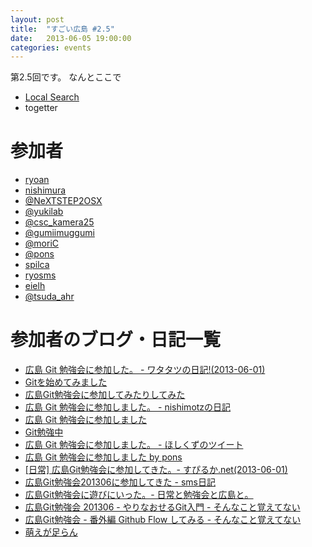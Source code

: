 ```yaml
---
layout: post
title:  "すごい広島 #2.5"
date:   2013-06-05 19:00:00
categories: events
---
```


第2.5回です。
なんとここで

* [Local Search](http://local.aguuu.com/events/15354)
* togetter

<!-- 概要 -->
# 参加者

* [ryoan](http://twitter.com/andydesukara)
* [nishimura](https://twitter.com/coelacanth/status/340703059736924161)
* [@NeXTSTEP2OSX](https://twitter.com/NeXTSTEP2OSX)
* [@yukilab](https://twitter.com/yukilab)
* [@csc_kamera25](https://twitter.com/csc_kamera25)
* [@gumiimuggumi](https://twitter.com/gumiimuggumi)
* [@moriC](https://twitter.com/CentBoss)
* [@pons](https://twitter.com/b211035)
* [spilca](https://twitter.com/spilca_)
* [ryosms](https://twitter.com/ryosms)
* [eielh](https://twitter.com/eielh)
* [@tsuda_ahr](https://twitter.com/tsuda_ahr)

# 参加者のブログ・日記一覧

* [広島 Git 勉強会に参加した。 - ワタタツの日記!(2013-06-01)](http://kita.dyndns.org/diary/?date=20130601#p01)
* [Gitを始めてみました](http://twitter.com/andydesukara/status/340723714083663872)
* [広島Git勉強会に参加してみたりしてみた](http://blog.mori-theta.net/?p=60)
* [広島 Git 勉強会に参加しました。 - nishimotzの日記](http://d.nishimotz.com/archives/1470)
* [広島 Git 勉強会に参加しました](http://yukilab3.blog.fc2.com/blog-entry-19.html)
* [Git勉強中](https://twitter.com/csc_kamera25/status/340726863250997249/)
* [広島 Git 勉強会に参加しました。 - ほしくずのツイート](https://twitter.com/gumiimuggumi/status/340728822787870720)
* [広島 Git 勉強会に参加しました by pons](https://twitter.com/b211035/status/340717516022218752)
* [[日常] 広島Git勉強会に参加してきた。- すぴるか.net(2013-06-01)](http://www.spilca.net/2013/06/git.html)
* [広島Git勉強会201306に参加してきた - sms日記](http://blog.livedoor.jp/ryosms/archives/7152236.html)
* [広島Git勉強会に遊びにいった。- 日常と勉強会と広島と。](http://eielh-life.tumblr.com/post/51889117564/git)
* [広島Git勉強会 201306 - やりなおせるGit入門 - そんなこと覚えてない](http://blog.eiel.info/blog/2013/06/02/hiroshima-git/)
* [広島Git勉強会 - 番外編 Github Flow してみる - そんなこと覚えてない](http://blog.eiel.info/blog/2013/06/02/hiroshima-git-extend/)
* [萌えが足らん](https://twitter.com/tsuda_ahr/status/340656448155574272)
